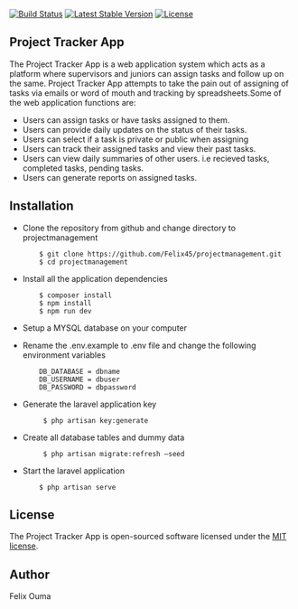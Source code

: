 
<p align="left">
<a href="https://travis-ci.org/laravel/framework"><img src="https://travis-ci.org/laravel/framework.svg" alt="Build Status"></a>
<a href="https://packagist.org/packages/laravel/framework"><img src="https://poser.pugx.org/laravel/framework/v/stable.svg" alt="Latest Stable Version"></a>
<a href="https://packagist.org/packages/laravel/framework"><img src="https://poser.pugx.org/laravel/framework/license.svg" alt="License"></a>
</p>

## Project Tracker App
The Project Tracker App is a web application system which acts as a platform where supervisors and juniors can assign tasks and follow up on the same.
Project Tracker App attempts to take the pain out of assigning of tasks via emails or word of mouth and tracking by spreadsheets.Some of the web application functions are:

- Users can assign tasks or have tasks assigned to them.
- Users can provide daily updates on the status of their tasks.
- Users can select if a task is private or public when assigning
- Users can track their assigned tasks and view their past tasks.
- Users can view daily summaries of other users. i.e recieved tasks, completed tasks, pending tasks.
- Users can generate reports on assigned tasks.

## Installation

- Clone the repository from github and change directory to projectmanagement

    ``` 
        $ git clone https://github.com/Felix45/projectmanagement.git
        $ cd projectmanagement
    ```
- Install all the application dependencies 
 
    ```
        $ composer install
        $ npm install
        $ npm run dev

    ```
- Setup a MYSQL database on your computer
- Rename the .env.example to  .env file and change the following environment variables

    ``` 
        DB_DATABASE = dbname
        DB_USERNAME = dbuser
        DB_PASSWORD = dbpassword 
    ```
- Generate the laravel application key 
   
   ``` 
        $ php artisan key:generate

    ```
- Create all database tables and dummy data
   
   ``` 
        $ php artisan migrate:refresh –seed

    ```

- Start the laravel application

    ```
        $ php artisan serve

    ```
## License

The Project Tracker App is open-sourced software licensed under the [MIT license](https://opensource.org/licenses/MIT).

## Author
Felix Ouma
